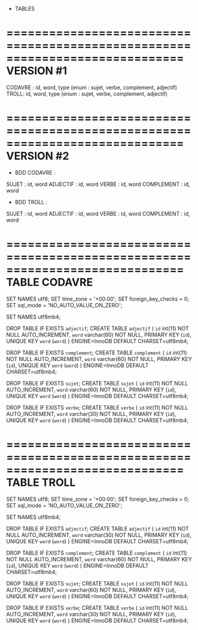 * TABLES 

=============================================================================
VERSION #1
=============================================================================

CODAVRE : id, word, type (enum : sujet, verbe, complement, adjectif)
TROLL:  id, word, type (enum : sujet, verbe, complement, adjectif)

=============================================================================
VERSION #2
=============================================================================

* BDD CODAVRE : 

SUJET : id, word
ADJECTIF : id, word
VERBE : id, word
COMPLEMENT : id, word

* BDD TROLL : 

SUJET : id, word
ADJECTIF : id, word
VERBE : id, word
COMPLEMENT : id, word

=============================================================================
TABLE CODAVRE
=============================================================================

SET NAMES utf8;
SET time_zone = '+00:00';
SET foreign_key_checks = 0;
SET sql_mode = 'NO_AUTO_VALUE_ON_ZERO';

SET NAMES utf8mb4;

DROP TABLE IF EXISTS `adjectif`;
CREATE TABLE `adjectif` (
  `id` int(11) NOT NULL AUTO_INCREMENT,
  `word` varchar(60) NOT NULL,
  PRIMARY KEY (`id`),
  UNIQUE KEY `word` (`word`)
) ENGINE=InnoDB DEFAULT CHARSET=utf8mb4;


DROP TABLE IF EXISTS `complement`;
CREATE TABLE `complement` (
  `id` int(11) NOT NULL AUTO_INCREMENT,
  `word` varchar(60) NOT NULL,
  PRIMARY KEY (`id`),
  UNIQUE KEY `word` (`word`)
) ENGINE=InnoDB DEFAULT CHARSET=utf8mb4;


DROP TABLE IF EXISTS `sujet`;
CREATE TABLE `sujet` (
  `id` int(11) NOT NULL AUTO_INCREMENT,
  `word` varchar(60) NOT NULL,
  PRIMARY KEY (`id`),
  UNIQUE KEY `word` (`word`)
) ENGINE=InnoDB DEFAULT CHARSET=utf8mb4;


DROP TABLE IF EXISTS `verbe`;
CREATE TABLE `verbe` (
  `id` int(11) NOT NULL AUTO_INCREMENT,
  `word` varchar(30) NOT NULL,
  PRIMARY KEY (`id`),
  UNIQUE KEY `word` (`word`)
) ENGINE=InnoDB DEFAULT CHARSET=utf8mb4;

=============================================================================
TABLE TROLL
=============================================================================

SET NAMES utf8;
SET time_zone = '+00:00';
SET foreign_key_checks = 0;
SET sql_mode = 'NO_AUTO_VALUE_ON_ZERO';

SET NAMES utf8mb4;

DROP TABLE IF EXISTS `adjectif`;
CREATE TABLE `adjectif` (
  `id` int(11) NOT NULL AUTO_INCREMENT,
  `word` varchar(30) NOT NULL,
  PRIMARY KEY (`id`),
  UNIQUE KEY `word` (`word`)
) ENGINE=InnoDB DEFAULT CHARSET=utf8mb4;


DROP TABLE IF EXISTS `complement`;
CREATE TABLE `complement` (
  `id` int(11) NOT NULL AUTO_INCREMENT,
  `word` varchar(60) NOT NULL,
  PRIMARY KEY (`id`),
  UNIQUE KEY `word` (`word`)
) ENGINE=InnoDB DEFAULT CHARSET=utf8mb4;


DROP TABLE IF EXISTS `sujet`;
CREATE TABLE `sujet` (
  `id` int(11) NOT NULL AUTO_INCREMENT,
  `word` varchar(60) NOT NULL,
  PRIMARY KEY (`id`),
  UNIQUE KEY `word` (`word`)
) ENGINE=InnoDB DEFAULT CHARSET=utf8mb4;


DROP TABLE IF EXISTS `verbe`;
CREATE TABLE `verbe` (
  `id` int(11) NOT NULL AUTO_INCREMENT,
  `word` varchar(30) NOT NULL,
  PRIMARY KEY (`id`),
  UNIQUE KEY `word` (`word`)
) ENGINE=InnoDB DEFAULT CHARSET=utf8mb4;